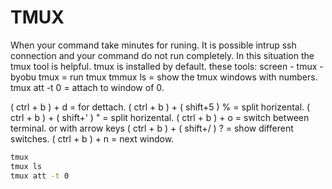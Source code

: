 # TMUX
 When your command take minutes for runing. It is possible intrup ssh connection and your command do not run completely. In this situation the tmux tool is helpful. tmux is installed by default.
 these tools: screen - tmux - byobu
 tmux = run tmux
 tmmux ls = show the tmux windows with numbers.
 tmux att -t 0 = attach to window of 0.

 ( ctrl + b ) + d = for dettach.
 ( ctrl + b ) + ( shift+5 ) % = split horizental.
 ( ctrl + b ) + ( shift+' ) " = split horizental.
 ( ctrl + b ) + o = switch between terminal. or with arrow keys
 ( ctrl + b ) + ( shift+/ ) ? = show different switches.
 ( ctrl + b ) + n = next window.
 
```bash
tmux
tmux ls
tmux att -t 0

```